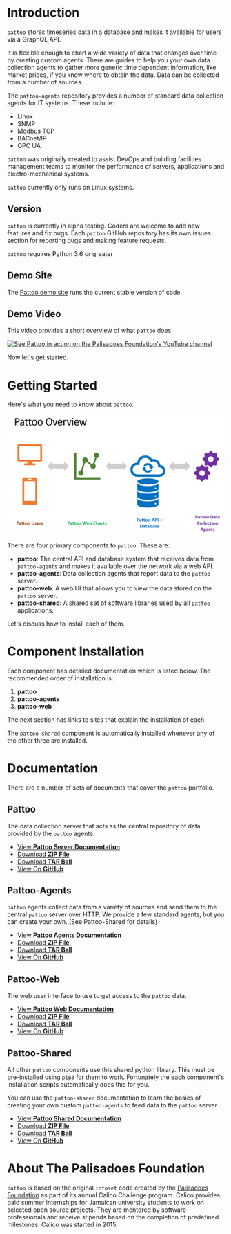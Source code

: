 Introduction
============

`pattoo` stores timeseries data in a database and makes it available for users
via a GraphQL API.

It is flexible enough to chart a wide variety of data that changes over time
by creating custom agents. There are guides to help you your own data
collection agents to gather more generic time dependent information, like
market prices, if you know where to obtain the data. Data can be collected from
a number of sources.

The `pattoo-agents` repository provides a number of standard data collection
agents for IT systems. These include:

- Linux
- SNMP
- Modbus TCP
- BACnet/IP
- OPC UA

`pattoo` was originally created to assist DevOps and building facilities
management teams to monitor the performance of servers, applications and
electro-mechanical systems.

`pattoo` currently only runs on Linux systems.

Version
-------

`pattoo` is currently in alpha testing. Coders are welcome to add new features
and fix bugs. Each `pattoo` GitHub repository has its own issues section for
reporting bugs and making feature requests.

`pattoo` requires Python 3.6 or greater

Demo Site
---------

The [Pattoo demo site](http://nylon.palisadoes.org/pattoo) runs the
current stable version of code.

Demo Video
----------

This video provides a short overview of what ``pattoo`` does.

[![See Pattoo in action on the Palisadoes Foundation's YouTube channel](http://img.youtube.com/vi/N_B7ODI2d2g/0.jpg)](http://www.youtube.com/watch?v=N_B7ODI2d2g " Pattoo Graphical Business Dashboard Project")

Now let's get started.

Getting Started
===============

Here's what you need to know about `pattoo`.

![](assets/pattoo-overview.png)

There are four primary components to `pattoo`. These are:

- **pattoo**: The central API and database system that receives data from `pattoo-agents` and
makes it available over the network via a web API.
- **pattoo-agents**: Data collection agents that report data to the `pattoo`
server.
- **pattoo-web**: A web UI that allows you to view the data stored on the
`pattoo` server.
- **pattoo-shared**: A shared set of software libraries used by all `pattoo`
applications.

Let's discuss how to install each of them.

Component Installation
======================

Each component has detailed documentation which is listed below. The
recommended order of installation is:

1. **pattoo**
1. **pattoo-agents**
1. **pattoo-web**

The next section has links to sites that explain the installation of each.

The `pattoo-shared` component is automatically installed whenever any of the
other three are installed.

Documentation
=============

There are a number of sets of documents that cover the `pattoo`
portfolio.

Pattoo
------

The data collection server that acts as the central repository of data
provided by the `pattoo` agents.

- [View **Pattoo Server Documentation**](https://pattoo.readthedocs.io/)
- [Download **ZIP File**](https://github.com/PalisadoesFoundation/pattoo/zipball/master)
- [Download **TAR Ball**](https://github.com/PalisadoesFoundation/pattoo/tarball/master)
- [View On **GitHub**](https://github.com/PalisadoesFoundation/pattoo)


Pattoo-Agents
-------------

`pattoo` agents collect data from a variety of sources and send them to
the central `pattoo` server over HTTP. We provide a few standard agents,
but you can create your own. (See Pattoo-Shared for details)

- [View **Pattoo Agents Documentation**](https://pattoo-agents.readthedocs.io/)
- [Download **ZIP File**](https://github.com/PalisadoesFoundation/pattoo-agents/zipball/master)
- [Download **TAR Ball**](https://github.com/PalisadoesFoundation/pattoo-agents/tarball/master)
- [View On **GitHub**](https://github.com/PalisadoesFoundation/pattoo-agents)

Pattoo-Web
----------

The web user interface to use to get access to the `pattoo` data.

- [View **Pattoo Web Documentation**](https://pattoo-web.readthedocs.io/)
- [Download **ZIP File**](https://github.com/PalisadoesFoundation/pattoo-web/zipball/master)
- [Download **TAR Ball**](https://github.com/PalisadoesFoundation/pattoo-web/tarball/master)
- [View On **GitHub**](https://github.com/PalisadoesFoundation/pattoo-web)

Pattoo-Shared
-------------

All other `pattoo` components use this shared python library. This must be
pre-installed using `pip3` for them to work. Fortunately the each component's
installation scripts automatically does this for you.

You can use the `pattoo-shared` documentation to learn the basics of
creating your own custom `pattoo-agents` to feed data to the `pattoo`
server

- [View **Pattoo Shared Documentation**](https://pattoo-shared.readthedocs.io/)
- [Download **ZIP File**](https://github.com/PalisadoesFoundation/pattoo-shared/zipball/master)
- [Download **TAR Ball**](https://github.com/PalisadoesFoundation/pattoo-shared/tarball/master)
- [View On **GitHub**](https://github.com/PalisadoesFoundation/pattoo-shared)


About The Palisadoes Foundation
===============================

`pattoo` is based on the original `infoset` code created by the
[Palisadoes Foundation](http://www.palisadoes.org) as part of its annual
Calico Challenge program. Calico provides paid summer internships for
Jamaican university students to work on selected open source projects.
They are mentored by software professionals and receive stipends based
on the completion of predefined milestones. Calico was started in 2015.

